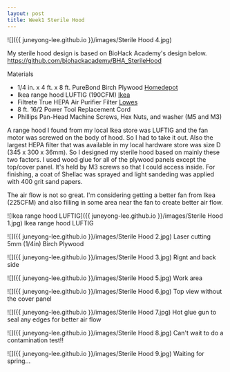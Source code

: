 ```yaml
---
layout: post
title: Week1 Sterile Hood
---
```


![]({{ juneyong-lee.github.io }}/images/Sterile Hood 4.jpg)

My sterile hood design is based on BioHack Academy's design below.
<https://github.com/biohackacademy/BHA_SterileHood>

Materials
- 1/4 in. x 4 ft. x 8 ft. PureBond Birch Plywood [Homedepot](https://www.homedepot.com/p/Columbia-Forest-Products-1-4-in-x-4-ft-x-8-ft-PureBond-Birch-Plywood-165891/100092485)
- Ikea range hood LUFTIG (190CFM) [Ikea](https://www.ikea.com/us/en/catalog/products/20222533/)
- Filtrete True HEPA Air Purifier Filter [Lowes](https://www.lowes.com/pd/Filtrete-True-HEPA-Air-Purifier-Filter/1000772692)
- 8 ft. 16/2 Power Tool Replacement Cord
- Phillips Pan-Head Machine Screws, Hex Nuts, and washer (M5 and M3)

A range hood I found from my local Ikea store was LUFTIG and the fan motor was screwed on the body of hood. So I had to take it out. Also the largest HEPA filter that was available in my local hardware store was size D (345 x 300 x 36mm). So I designed my sterile hood based on mainly these two factors. I used wood glue for all of the plywood panels except the top/cover panel. It's held by M3 screws so that I could access inside. For finishing, a coat of Shellac was sprayed and light sandeding was applied with 400 grit sand papers.

The air flow is not so great. I'm considering getting a better fan from Ikea (225CFM) and also filling in some area near the fan to create better air flow. 

![Ikea range hood LUFTIG]({{ juneyong-lee.github.io }}/images/Sterile Hood 1.jpg)
Ikea range hood LUFTIG
  
![]({{ juneyong-lee.github.io }}/images/Sterile Hood 2.jpg)
Laser cutting 5mm (1/4in) Birch Plywood
  
![]({{ juneyong-lee.github.io }}/images/Sterile Hood 3.jpg)
Rignt and back side
  
![]({{ juneyong-lee.github.io }}/images/Sterile Hood 5.jpg)
Work area
  
![]({{ juneyong-lee.github.io }}/images/Sterile Hood 6.jpg)
Top view without the cover panel
  
![]({{ juneyong-lee.github.io }}/images/Sterile Hood 7.jpg)
Hot glue gun to seal any edges for better air flow
  
![]({{ juneyong-lee.github.io }}/images/Sterile Hood 8.jpg)
Can't wait to do a contamination test!!
  
![]({{ juneyong-lee.github.io }}/images/Sterile Hood 9.jpg)
Waiting for spring...
<BR>
